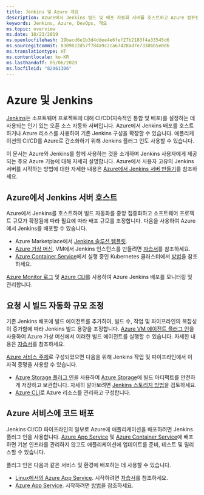 ```yaml
---
title: Jenkins 및 Azure 개요
description: Azure에서 Jenkins 빌드 및 배포 자동화 서버를 호스트하고 Azure 컴퓨팅 및 스토리지 리소스를 사용하여 CI/CD(지속적인 통합 및 배포) 파이프라인을 확장합니다.
keywords: Jenkins, Azure, DevOps, 개요
ms.topic: overview
ms.date: 10/23/2019
ms.openlocfilehash: 19bacd6e1b3d4ddee4e6fef27b2183f4a33545d6
ms.sourcegitcommit: 8309822d57f784a9c2ca67428ad7e7330bb5e0d6
ms.translationtype: HT
ms.contentlocale: ko-KR
ms.lasthandoff: 05/06/2020
ms.locfileid: "82861306"
---
```

# <a name="azure-and-jenkins"></a>Azure 및 Jenkins

[Jenkins](https://jenkins.io/)는 소프트웨어 프로젝트에 대해 CI/CD(지속적인 통합 및 배포)를 설정하는 데 사용되는 인기 있는 오픈 소스 자동화 서버입니다. Azure에서 Jenkins 배포를 호스트하거나 Azure 리소스를 사용하여 기존 Jenkins 구성을 확장할 수 있습니다. 애플리케이션의 CI/CD를 Azure로 간소화하기 위해 Jenkins 플러그 인도 사용할 수 있습니다.

이 문서는 Azure와 Jenkins를 함께 사용하는 것을 소개하며 Jenkins 사용자에게 제공되는 주요 Azure 기능에 대해 자세히 설명합니다. Azure에서 사용자 고유의 Jenkins 서버를 시작하는 방법에 대한 자세한 내용은 [Azure에서 Jenkins 서버 만들기](configure-on-linux-vm.md)를 참조하세요.

## <a name="host-your-jenkins-servers-in-azure"></a>Azure에서 Jenkins 서버 호스트

Azure에서 Jenkins를 호스트하여 빌드 자동화를 중앙 집중화하고 소프트웨어 프로젝트 규모가 확장됨에 따라 필요에 따라 배포 규모를 조정합니다. 다음을 사용하여 Azure에서 Jenkins를 배포할 수 있습니다.
 
- Azure Marketplace에서 [Jenkins 솔루션 템플릿](configure-on-linux-vm.md).
- [Azure 가상 머신](/azure/virtual-machines/linux/overview). VM에서 Jenkins 인스턴스를 만들려면 [자습서](pipeline-with-github-and-docker.md)를 참조하세요.
- [Azure Container Service](/azure/container-service/kubernetes/container-service-kubernetes-walkthrough)에서 실행 중인 Kubernetes 클러스터에서 [방법](/azure/container-service/kubernetes/container-service-kubernetes-jenkins)을 참조하세요.

[Azure Monitor 로그](/azure/log-analytics/log-analytics-overview) 및 [Azure CLI](/cli/azure)를 사용하여 Azure Jenkins 배포를 모니터링 및 관리합니다.

## <a name="scale-your-build-automation-on-demand"></a>요청 시 빌드 자동화 규모 조정

기존 Jenkins 배포에 빌드 에이전트를 추가하여, 빌드 수, 작업 및 파이프라인의 복잡성이 증가함에 따라 Jenkins 빌드 용량을 조정합니다. [Azure VM 에이전트 플러그 인](https://plugins.jenkins.io/azure-vm-agents)을 사용하여 Azure 가상 머신에서 이러한 빌드 에이전트를 실행할 수 있습니다. 자세한 내용은 [자습서](/azure/jenkins/jenkins-azure-vm-agents)를 참조하세요.

[Azure 서비스 주체](/azure/azure-resource-manager/resource-group-overview)로 구성되었으면 다음을 위해 Jenkins 작업 및 파이프라인에서 이 자격 증명을 사용할 수 있습니다.

- [Azure Storage 플러그 인](https://plugins.jenkins.io/windows-azure-storage)을 사용하여 [Azure Storage](/azure/storage/common/storage-introduction)에 빌드 아티팩트를 안전하게 저장하고 보관합니다. 자세히 알아보려면 [Jenkins 스토리지 방법](azure-storage-blobs-as-build-artifact-repository.md)을 검토하세요.
- [Azure CLI](deploy-to-azure-app-service-using-azure-cli.md)로 Azure 리소스를 관리하고 구성합니다.

## <a name="deploy-your-code-into-azure-services"></a>Azure 서비스에 코드 배포

Jenkins CI/CD 파이프라인의 일부로 Azure에 애플리케이션을 배포하려면 Jenkins 플러그 인을 사용합니다. [Azure App Service](/azure/app-service/) 및 [Azure Container Service](/azure/container-service/kubernetes/)에 배포하면 기본 인프라를 관리하지 않고도 애플리케이션에 업데이트를 준비, 테스트 및 릴리스할 수 있습니다.

 플러그 인은 다음과 같은 서비스 및 환경에 배포하는 데 사용할 수 있습니다.

- [Linux에서의 Azure App Service](/azure/app-service/containers/app-service-linux-intro). 시작하려면 [자습서](deploy-from-github-to-azure-app-service.md)를 참조하세요.
- [Azure App Service](/azure/app-service/overview). 시작하려면 [방법](deploy-to-azure-app-service-using-plugin.md)을 참조하세요.